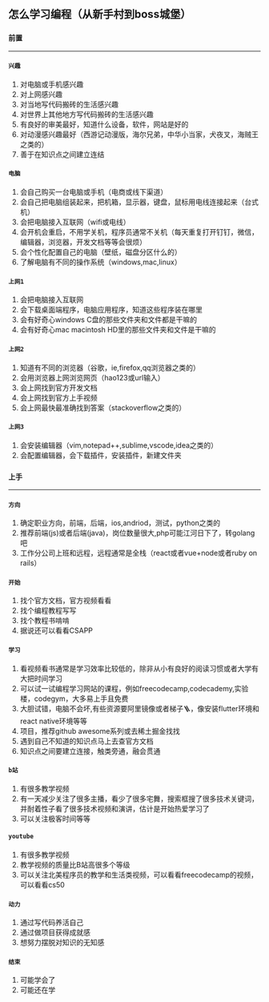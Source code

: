 ## 怎么学习编程（从新手村到boss城堡）

### `前置`
***
#### `兴趣`
1. 对电脑或手机感兴趣
2. 对上网感兴趣
3. 对当地写代码搬砖的生活感兴趣
4. 对世界上其他地方写代码搬砖的生活感兴趣
5. 有良好的审美最好，知道什么设备，软件，网站是好的
6. 对动漫感兴趣最好（西游记动漫版，海尔兄弟，中华小当家，犬夜叉，海贼王之类的）
7. 善于在知识点之间建立连结

#### `电脑`
1. 会自己购买一台电脑或手机（电商或线下渠道）
2. 会自己把电脑组装起来，把机箱，显示器，键盘，鼠标用电线连接起来（台式机）
3. 会把电脑接入互联网（wifi或电线）
4. 会开机会重启，不用学关机，程序员通常不关机（每天重复打开钉钉，微信，编辑器，浏览器，开发文档等等会很烦）
5. 会个性化配置自己的电脑（壁纸，磁盘分区什么的）
6. 了解电脑有不同的操作系统（windows,mac,linux）

#### `上网1`
1. 会把电脑接入互联网
2. 会下载桌面端程序，电脑应用程序，知道这些程序装在哪里
3. 会有好奇心windows C盘的那些文件夹和文件都是干嘛的
4. 会有好奇心mac macintosh HD里的那些文件夹和文件是干嘛的

#### `上网2`
1. 知道有不同的浏览器（谷歌，ie,firefox,qq浏览器之类的）
2. 会用浏览器上网浏览网页（hao123或url输入）
3. 会上网找到官方开发文档
4. 会上网找到官方上手视频
5. 会上网最快最准确找到答案（stackoverflow之类的）

#### `上网3`
1. 会安装编辑器（vim,notepad++,sublime,vscode,idea之类的）
2. 会配置编辑器，会下载插件，安装插件，新建文件夹

### `上手`
***
#### `方向`
1. 确定职业方向，前端，后端，ios,andriod，测试，python之类的
2. 推荐前端(js)或者后端(java)，岗位数量很大,php可能江河日下了，转golang吧
3. 工作分公司上班和远程，远程通常是全栈（react或者vue+node或者ruby on rails）

#### `开始`
1. 找个官方文档，官方视频看看
2. 找个编程教程写写
3. 找个教程书啃啃
4. 据说还可以看看CSAPP

#### `学习`
1. 看视频看书通常是学习效率比较低的，除非从小有良好的阅读习惯或者大学有大把时间学习
2. 可以试一试编程学习网站的课程，例如freecodecamp,codecademy,实验楼，codegym，大多易上手且免费
3. 大胆试错，电脑不会坏,有些资源要阿里镜像或者梯子🪜，像安装flutter环境和react native环境等等
4. 项目，推荐github awesome系列或去稀土掘金找找
5. 遇到自己不知道的知识点马上去查官方文档
6. 知识点之间要建立连接，触类旁通，融会贯通

#### `b站`
1. 有很多教学视频
2. 有一天减少关注了很多主播，看少了很多宅舞，搜索框搜了很多技术关键词，并耐着性子看了很多技术视频和演讲，估计是开始热爱学习了
3. 可以关注极客时间等等

#### `youtube`
1. 有很多教学视频
2. 教学视频的质量比B站高很多个等级
3. 可以关注北美程序员的教学和生活类视频，可以看看freecodecamp的视频，可以看看cs50

#### `动力`
1. 通过写代码养活自己
2. 通过做项目获得成就感
3. 想努力摆脱对知识的无知感

#### `结束`
1. 可能学会了
2. 可能还在学
